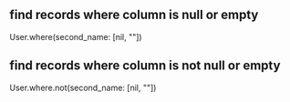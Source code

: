 ## find records where column is null or empty
User.where(second_name: [nil, ""])

## find records where column is not null or empty
User.where.not(second_name: [nil, ""])
